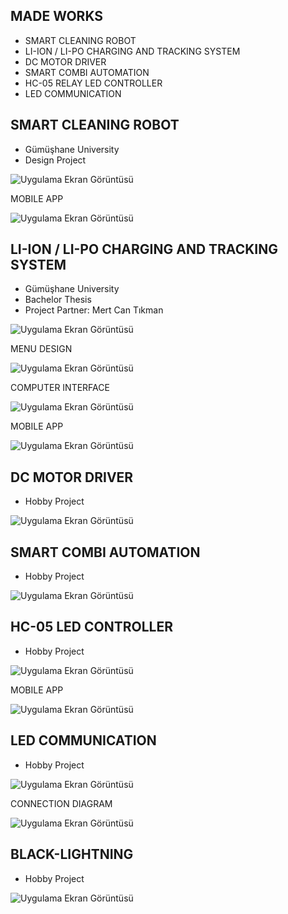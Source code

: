 ## MADE WORKS 

- SMART CLEANING ROBOT
- LI-ION / LI-PO CHARGING AND TRACKING SYSTEM
- DC MOTOR DRIVER 
- SMART COMBI AUTOMATION
- HC-05 RELAY LED CONTROLLER
- LED COMMUNICATION 


## SMART CLEANING ROBOT

- Gümüşhane University
- Design Project

![Uygulama Ekran Görüntüsü](figure/smartCleaningRobot.png)


MOBILE APP 

![Uygulama Ekran Görüntüsü](figure/smartCleaningRobot_mobile_app.png)


## LI-ION / LI-PO CHARGING AND TRACKING SYSTEM

- Gümüşhane University
- Bachelor Thesis
- Project Partner: Mert Can Tıkman


![Uygulama Ekran Görüntüsü](figure/lipo.png)


MENU DESIGN 

![Uygulama Ekran Görüntüsü](figure/lipo_menu.png)


COMPUTER INTERFACE

![Uygulama Ekran Görüntüsü](figure/lipo_computer_interface.png)


MOBILE APP 

![Uygulama Ekran Görüntüsü](figure/lipo_mobile_app.png)



## DC MOTOR DRIVER

- Hobby Project


![Uygulama Ekran Görüntüsü](figure/Motor_Driver.png)



## SMART COMBI AUTOMATION 

- Hobby Project

![Uygulama Ekran Görüntüsü](figure/otomasyon.png)


## HC-05 LED CONTROLLER

- Hobby Project
 
![Uygulama Ekran Görüntüsü](figure/hc05RelayControl.png)


MOBILE APP 
 
![Uygulama Ekran Görüntüsü](figure/hc05RelayMobile.png)



## LED COMMUNICATION 

- Hobby Project

![Uygulama Ekran Görüntüsü](figure/ledCom.png)


CONNECTION DIAGRAM


![Uygulama Ekran Görüntüsü](figure/ledComCircuit.png)


## BLACK-LIGHTNING

- Hobby Project

![Uygulama Ekran Görüntüsü](figure/Black-Lightning.PNG)

